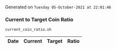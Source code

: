 Generated on `Tuesday 05-October-2021 at 22:01:46`

### Current to Target Coin Ratio
`current_coin_ratio.sh`

Date|Current|Target|Ratio
---|---|---|---
